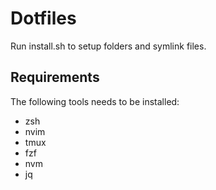 # Dotfiles

Run install.sh to setup folders and symlink files.

## Requirements

The following tools needs to be installed: 

- zsh
- nvim
- tmux
- fzf
- nvm
- jq
